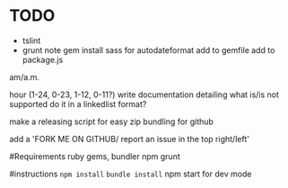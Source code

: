 # TODO
* tslint
* grunt
note gem install sass for autodateformat
add to gemfile
add to package.js

am/a.m.

hour (1-24, 0-23, 1-12, 0-11?)
write documentation detailing what is/is not supported
do it in a linkedlist format?

make a releasing script for easy zip bundling for github


add a 'FORK ME ON GITHUB/ report an issue in the top right/left'

#Requirements
ruby gems, bundler
npm
grunt

#instructions
`npm install`
`bundle install`
npm start for dev mode
